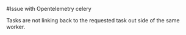 #Issue with Opentelemetry celery

Tasks are not linking back to the requested task out side of the same worker.